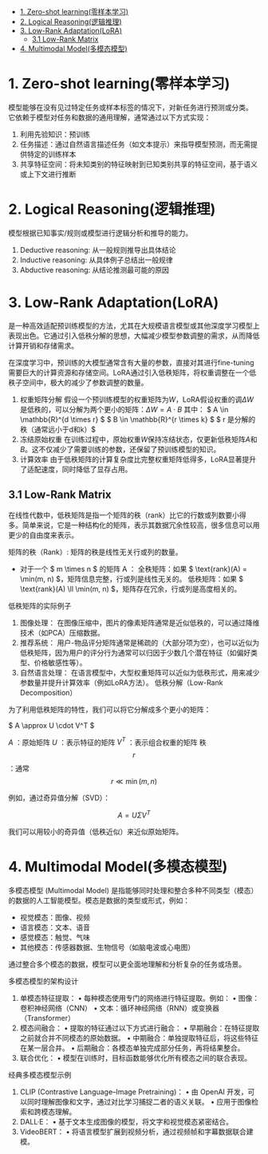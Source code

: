 

- [1. Zero-shot learning(零样本学习)](#1-zero-shot-learning零样本学习)
- [2. Logical Reasoning(逻辑推理)](#2-logical-reasoning逻辑推理)
- [3. Low-Rank Adaptation(LoRA)](#3-low-rank-adaptationlora)
  - [3.1 Low-Rank Matrix](#31-low-rank-matrix)
- [4. Multimodal Model(多模态模型)](#4-multimodal-model多模态模型)



# 1. Zero-shot learning(零样本学习)
模型能够在没有见过特定任务或样本标签的情况下，对新任务进行预测或分类。
它依赖于模型对任务和数据的通用理解，通常通过以下方式实现：
1. 利用先验知识：预训练
2. 任务描述：通过自然语言描述任务（如文本提示）来指导模型预测，而无需提供特定的训练样本
3. 共享特征空间：将未知类别的特征映射到已知类别共享的特征空间，基于语义或上下文进行推断

# 2. Logical Reasoning(逻辑推理)
模型根据已知事实/规则或模型进行逻辑分析和推导的能力。
1. Deductive reasoning: 从一般规则推导出具体结论
2. Inductive reasoning: 从具体例子总结出一般规律
3. Abductive reasoning: 从结论推测最可能的原因

# 3. Low-Rank Adaptation(LoRA)
是一种高效适配预训练模型的方法，尤其在大规模语言模型或其他深度学习模型上表现出色。它通过引入低秩分解的思想，大幅减少模型参数调整的需求，从而降低计算开销和存储需求。

在深度学习中，预训练的大模型通常含有大量的参数，直接对其进行fine-tuning需要巨大的计算资源和存储空间。LoRA通过引入低秩矩阵，将权重调整在一个低秩子空间中，极大的减少了参数调整的数量。
1. 权重矩阵分解
假设一个预训练模型的权重矩阵为$W$，LoRA假设权重的调$\Delta W$是低秩的，可以分解为两个更小的矩阵：$\Delta W = A \cdot B$
其中：
  $ A \in \mathbb{R}^{d \times r} $
  $ B \in \mathbb{R}^{r \times k} $
  $ r  是分解的秩（通常远小于d和k）$
2. 冻结原始权重
在训练过程中，原始权重$W$保持冻结状态，仅更新低秩矩阵$A$和$B$。这不仅减少了需要训练的参数，还保留了预训练模型的知识。
3. 计算效率
由于低秩矩阵的计算复杂度比完整权重矩阵低得多，LoRA显著提升了适配速度，同时降低了显存占用。

## 3.1 Low-Rank Matrix
在线性代数中，低秩矩阵是指一个矩阵的秩（rank）比它的行数或列数要小得多。简单来说，它是一种结构化的矩阵，表示其数据冗余性较高，很多信息可以用更少的自由度来表示。

矩阵的秩（Rank）: 矩阵的秩是线性无关行或列的数量。
- 对于一个 $ m \times n $ 的矩阵  A ：
  全秩矩阵：如果 $ \text{rank}(A) = \min(m, n) $，矩阵信息完整，行或列是线性无关的。
  低秩矩阵：如果 $ \text{rank}(A) \ll \min(m, n) $，矩阵存在冗余，行或列是高度相关的。

低秩矩阵的实际例子

1. 图像处理：
在图像压缩中，图片的像素矩阵通常是近似低秩的，可以通过降维技术（如PCA）压缩数据。
2. 推荐系统：
用户-物品评分矩阵通常是稀疏的（大部分项为空），也可以近似为低秩矩阵，因为用户的评分行为通常可以归因于少数几个潜在特征（如偏好类型、价格敏感性等）。
3. 自然语言处理：
在语言模型中，大型权重矩阵可以近似为低秩形式，用来减少参数量并提升计算效率（例如LoRA方法）。
低秩分解（Low-Rank Decomposition）

为了利用低秩矩阵的特性，我们可以将它分解成多个更小的矩阵：

$ A \approx U \cdot V^T $

$A$ ：原始矩阵
$U$ ：表示特征的矩阵
$V^T$ ：表示组合权重的矩阵
秩  $$r$$ ：通常 $$ r \ll \min(m, n) $$

例如，通过奇异值分解（SVD）：

$$ A = U \Sigma V^T $$

我们可以用较小的奇异值（低秩近似）来近似原始矩阵。

# 4. Multimodal Model(多模态模型)

多模态模型 (Multimodal Model) 是指能够同时处理和整合多种不同类型（模态）的数据的人工智能模型。模态是数据的类型或形式，例如：
- 视觉模态：图像、视频
- 语言模态：文本、语音
- 感觉模态：触觉、气味
- 其他模态：传感器数据、生物信号（如脑电波或心电图）

通过整合多个模态的数据，模型可以更全面地理解和分析复杂的任务或场景。

多模态模型的架构设计

1.	单模态特征提取：
•	每种模态使用专门的网络进行特征提取。例如：
•	图像：卷积神经网络（CNN）
•	文本：循环神经网络（RNN）或变换器（Transformer）
2.	模态间融合：
•	提取的特征通过以下方式进行融合：
•	早期融合：在特征提取之前就合并不同模态的原始数据。
•	中期融合：单独提取特征后，将这些特征在某一层合并。
•	后期融合：各模态单独完成部分任务，再将结果整合。
3.	联合优化：
•	模型在训练时，目标函数能够优化所有模态之间的联合表现。

经典多模态模型示例

1.	CLIP (Contrastive Language–Image Pretraining)：
•	由 OpenAI 开发，可以同时理解图像和文字，通过对比学习捕捉二者的语义关联。
•	应用于图像检索和跨模态理解。
2.	DALL·E：
•	基于文本生成图像的模型，将文字和视觉模态紧密结合。
3.	VideoBERT：
•	将语言模型扩展到视频分析，通过视频帧和字幕数据联合建模。

